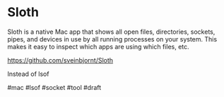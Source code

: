 # Sloth

Sloth is a native Mac app that shows all open files, directories, sockets, pipes, and devices in use by all running processes on your system. This makes it easy to inspect which apps are using which files, etc. 

https://github.com/sveinbjornt/Sloth

Instead of lsof

#mac #lsof #socket #tool
#draft